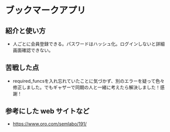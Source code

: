 # ブックマークアプリ

## 紹介と使い方

  - 人ごとに会員登録できる。パスワードはハッシュ化。ログインしないと詳細画面確認できない。

## 苦戦した点

  - required_funcsを入れ忘れていたことに気づかず、別のエラーを疑って色々修正しました。でもギャザーで同期の人と一緒に考えたら解決しました！感謝！

## 参考にした web サイトなど

  - https://www.oro.com/semlabo/191/
